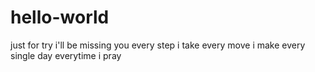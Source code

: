 # hello-world
just for try
i'll be missing you 
every step i take
every move i make 
every  single  day
everytime i pray
